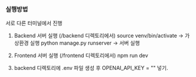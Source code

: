### 실행방법
서로 다른 터미널에서 진행

1) Backend 서버 실행 (/backend 디렉토리에서)
source venv/bin/activate -> 가상환경 실행
python manage.py runserver -> 서버 실행

2) Frontend 서버 실행 (/frontend 디렉토리에서)
npm run dev

3) backend 디렉토리에 .env 파일 생성 후 OPENAI_API_KEY = "" 넣기.
